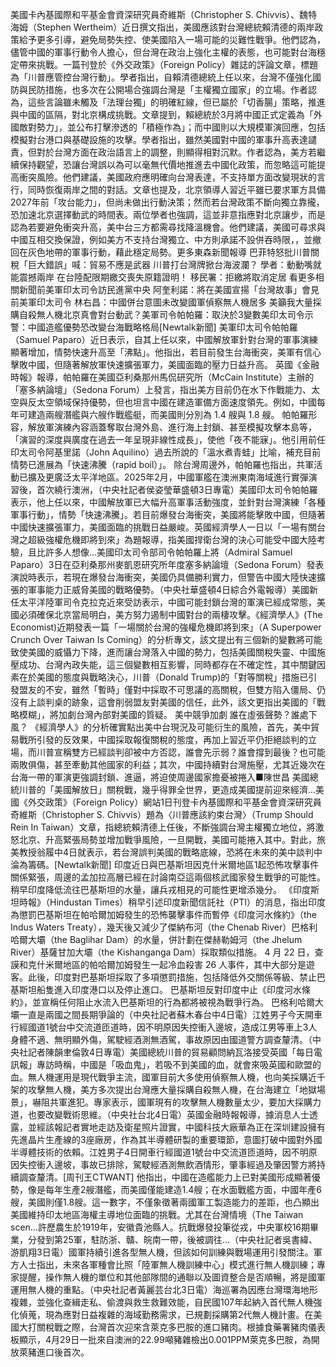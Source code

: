 美國卡內基國際和平基金會資深研究員奇維斯（Christopher S. Chivvis）、魏特海姆（Stephen Wertheim）近日撰文指出，美國應該對台灣總統賴清德的兩岸政策給予更多引導，避免局勢失控、使美國陷入一場可能的災難性戰爭。他們認為，儘管中國的軍事行動令人擔心，但台灣在政治上強化主權的表態，也可能對台海穩定帶來挑戰。一篇刊登於《外交政策》（Foreign Policy）雜誌的評論文章，標題為「川普應管控台灣行動」。學者指出，自賴清德總統上任以來，台灣不僅強化國防與民防措施，也多次在公開場合強調台灣是「主權獨立國家」的立場。作者認為，這些言論雖未觸及「法理台獨」的明確紅線，但已屬於「切香腸」策略，推進與中國的區隔，對北京構成挑戰。文章提到，賴總統於3月將中國正式定義為「外國敵對勢力」，並公布打擊滲透的「積極作為」；而中國則以大規模軍演回應，包括模擬對台港口與基礎設施的攻擊。學者指出，雖然美國對中國的軍事升高表達譴責，但對於台灣方面在政治語言上的調整，則顯得相對沉默。作者認為，美方若繼續保持觀望，恐讓台灣誤以為可以毫無代價地推進去中國化政策，而忽略這可能提高衝突風險。他們建議，美國政府應明確向台灣表達，不支持單方面改變現狀的言行，同時恢復兩岸之間的對話。文章也提及，北京領導人習近平雖已要求軍方具備2027年前「攻台能力」，但尚未做出行動決策；然而若台灣政策不斷向獨立靠攏，恐加速北京選擇動武的時間表。兩位學者也強調，這並非意指應對北京讓步，而是認為若要避免衝突升高，美中台三方都需尋找降溫機會。他們建議，美國可尋求與中國互相交換保證，例如美方不支持台灣獨立、中方則承諾不設併吞時限，，並撤回在灰色地帶的軍事行動，藉此穩定局勢。更多東森新聞報導 巴菲特怒批川普關稅「巨大錯誤」喊：貿易不應是武器  川普打台灣牌掀台海波瀾？ 學者：動動嘴就能震撼兩岸  在台陸配限期繳交喪失原籍證明！ 移民署：拒繳將取消定居 看更多相關新聞前美軍印太司令訪民進黨中央 阿奎利諾：將在美國宣揚「台灣故事」會見前美軍印太司令 林右昌：中國併台意圖未改變國軍偵察無人機居多 美籲我大量採購自殺無人機北京真會對台動武？美軍司令帕帕羅：取決於3變數美印太司令示警：中國造艦優勢恐改變台海戰略格局[Newtalk新聞] 美軍印太司令帕帕羅（Samuel Paparo）近日表示，自其上任以來，中國解放軍針對台灣的軍事演練顯著增加，情勢快速升高至「沸點」。他指出，若目前發生台海衝突，美軍有信心擊敗中國，但隨著解放軍快速擴張軍力，美國面臨的壓力日益升高。 英國《金融時報》報導，帕帕羅在美國亞利桑那州馬侃研究所（McCain Institute）主辦的「塞多納論壇」（Sedona Forum）上發言，指出美方目前仍在水下作戰能力、太空與反太空領域保持優勢，但也坦言中國在建造軍備方面速度領先。例如，中國每年可建造兩艘潛艦與六艘作戰艦艇，而美國則分別為 1.4 艘與 1.8 艘。 帕帕羅形容，解放軍演練內容涵蓋奪取台灣外島、進行海上封鎖、甚至模擬攻擊本島等，「演習的深度與廣度在過去一年呈現非線性成長」，使他「夜不能寐」。他引用前任印太司令阿基里諾（John Aquilino）過去所說的「溫水煮青蛙」比喻，補充目前情勢已進展為「快速沸騰（rapid boil）」。 除台灣周邊外，帕帕羅也指出，共軍活動已擴及更廣泛太平洋地區。2025年2月，中國軍艦在澳洲東南海域進行實彈演習後，首次繞行澳洲，（中央社記者侯姿瑩華盛頓3日專電）美國印太司令帕帕羅表示，他上任以來，中國解放軍已大幅升高軍事活動強度，並針對台灣演練「各種軍事行動」，情勢「快速沸騰」。若目前爆發台海衝突，美國將能擊敗中國，但隨著中國快速擴張軍力，美國面臨的挑戰日益嚴峻。英國經濟學人一日以「一場有關台灣之超級強權危機即將到來」為題報導，指美國捍衛台灣的決心可能受中國大陸考驗，且比許多人想像...美國印太司令部司令帕帕羅上將（Admiral Samuel Paparo）3日在亞利桑那州麥凱恩研究所年度塞多納論壇（Sedona Forum）發表演說時表示，若現在爆發台海衝突，美國仍具備勝利實力，但警告中國大陸快速擴張的軍事能力正威脅美國的戰略優勢。（中央社華盛頓4日綜合外電報導）美國新任太平洋陸軍司令克拉克近來受訪表示，中國可能封鎖台灣的軍演已經成常態，美國必須確保北京當局明白，美方努力遏制中國對台的兩棲攻擊。《經濟學人》(The Economist)近期發表一篇「一場關於台灣的強權危機即將到來」（A Superpower Crunch Over Taiwan Is Coming）的分析專文，該文提出有三個新的變數將可能致使美國的威懾力下降，進而讓台灣落入中國的勢力，包括美國關稅失靈、中國施壓成功、台灣內政失能，這三個變數相互影響，同時都存在不確定性，其中關鍵因素在於美國的態度與戰略決心，川普（Donald Trump)的「對等關稅」措施已引發盟友的不安，雖然「暫時」僅對中採取不可思議的高關稅，但雙方陷入僵局、仍沒有上談判桌的跡象，這會削弱盟友對美國的信任，此外，該文更指出美國的「戰略模糊」，將加劇台灣內部對美國的質疑。 美中競爭加劇 誰在虛張聲勢？誰處下風？ 《經濟學人》的分析確實點出美中台現況及可能衍生的風險，首先，美中貿易戰所引發的反效果，中國採取報復關稅的態度，再加上習近平仍拒絕談判的立場，而川普宣稱雙方已經談判卻被中方否認，誰會先示弱？誰會撐到最後？也可能兩敗俱傷，甚至牽動其他國家的利益；其次，中國持續對台灣施壓，尤其近幾次在台海一帶的軍演更強調封鎖、進逼，將迫使周邊國家擔憂被捲入■陳世昌 美國總統川普的「美國解放日」關稅戰，幾乎得罪全世界，更造成美國提前迎來經濟…美國《外交政策》（Foreign Policy）網站1日刊登卡內基國際和平基金會資深研究員奇維斯（Christopher S. Chivvis）題為〈川普應該約束台灣〉（Trump Should Rein In Taiwan）文章，指總統賴清德上任後，不斷強調台灣主權獨立地位，將激怒北京、升高緊張局勢並增加戰爭風險，一旦開戰，美國可能捲入其中。對此，旅美教授翁履中4日就表示，若台灣誤判美國的戰略底線，恐將在未來的美中談判中淪為籌碼。[Newtalk新聞] 印度近日與巴基斯坦因克什米爾地區1起恐怖攻擊事件關係緊張，周邊的孟加拉高層已經在討論南亞這兩個核武國家發生戰爭的可能性。稍早印度降低流往巴基斯坦的水量，讓兵戎相見的可能性更增添幾分。 《印度斯坦時報》（Hindustan Times）稍早引述印度新聞信託社（PTI）的消息，指出印度為懲罰巴基斯坦在帕哈爾加姆發生的恐怖襲擊事件而暫停《印度河水條約》（the Indus Waters Treaty），幾天後又減少了傑納布河（the Chenab River）巴格利哈爾大壩（the Baglihar Dam）的水量，併計劃在傑赫勒姆河（the Jhelum River）基薩甘加大壩（the Kishanganga Dam）採取類似措施。 4 月 22 日，查謨和克什米爾地區的帕哈爾加姆發生一起冷血殺害 26 人事件，其中大部分是遊客。此後，印度對巴基斯坦採取了多項懲罰措施，包括降低外交關係等級、禁止巴基斯坦船隻進入印度港口以及停止進口。 巴基斯坦反對印度中止《印度河水條約》，並宣稱任何阻止水流入巴基斯坦的行為都將被視為戰爭行為。 巴格利哈爾大壩一直是兩國之間長期爭論的（中央社記者蘇木春台中4日電）江姓男子今天開車行經國道1號台中交流道匝道時，因不明原因失控衝入邊坡，造成江男等車上3人身體不適、無明顯外傷，駕駛經酒測無酒駕，事故原因由國道警方調查釐清。（中央社記者陳韻聿倫敦4日專電）美國總統川普的貿易顧問納瓦洛接受英國「每日電訊報」專訪時稱，中國是「吸血鬼」，若吸不到美國的血，就會來吸英國和歐盟的血。無人機運用是現代戰爭主流，國軍目前大多使用偵察無人機，也向美採購近千架的攻擊無人機，美方多次提出台灣應大量採購自殺無人機，在台海建立「地獄場景」，嚇阻共軍進犯。專家表示，國軍現有的攻擊無人機數量太少，要加大採購力道，也要改變戰術思維。（中央社台北4日電）英國金融時報報導，據消息人士透露，並經該報記者實地走訪及衛星照片證實，中國科技大廠華為正在深圳建設擁有先進晶片生產線的3座廠房，作為其半導體研製的重要環節，意圖打破中國對外國半導體技術的依賴。江姓男子4日開車行經國道1號台中交流道匝道時，因不明原因失控衝入邊坡，事故已排除，駕駛經酒測無飲酒情形，肇事經過及肇因警方將持續調查釐清。[周刊王CTWANT] 他指出，中國在造艦能力上已對美國形成顯著優勢，像是每年生產2艘潛艦，而美國僅能建造1.4艘；在水面戰艦方面，中國年產6艘，美國則僅1.8艘。這一數字，不僅象徵著兩國軍工製造能力的差距，也凸顯出美國維持印太地區海權主導地位面臨的挑戰。尤其在台灣情境（The Taiwan scen...許歷農生於1919年，安徽貴池縣人。抗戰爆發投筆從戎，中央軍校16期畢業，分發到第25軍，駐防浙、贛、皖南一帶，後被調往...（中央社記者吳書緯、游凱翔3日電）國軍持續引進各型無人機，但該如何訓練與戰場運用引發關注。軍方人士指出，未來各軍種會比照「陸軍無人機訓練中心」模式進行無人機訓練；專家提醒，操作無人機的單位和其他部隊間的通聯以及圖資整合是否順暢，將是國軍運用無人機的重點。（中央社記者黃麗芸台北3日電）海巡署為因應台灣環海地形複雜，並強化查緝走私、偷渡與救生救難效能，自民國107年起納入首代無人機強化偵蒐，現為應對日益複雜的海域勤務需求，已規劃採購第2代無人機計畫。在美國大打關稅戰之際，台灣首次迎來含萊克多巴胺的進口豬肉。根據食藥署豬肉儀表板顯示，4月29日一批來自澳洲的22.99噸豬雜檢出0.001PPM萊克多巴胺，為開放萊豬進口後首次。